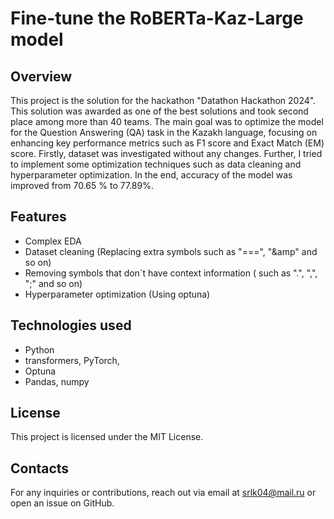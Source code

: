 # Fine-tune the RoBERTa-Kaz-Large model
## Overview 
This project is the solution for the hackathon "Datathon Hackathon 2024". This solution was awarded as one of the best solutions and took second place among more than 40 teams. The main goal was to optimize the model for the Question Answering (QA) task in the Kazakh language, focusing on enhancing key performance metrics such as F1 score and Exact Match (EM) score. Firstly, dataset was investigated without any changes. Further, I tried to implement some optimization techniques such as data cleaning and hyperparameter optimization. In the end, accuracy of the model was improved from 70.65 % to 77.89%.
## Features 
* Complex EDA
* Dataset cleaning (Replacing extra symbols such as "===", "&amp" and so on)
* Removing symbols that don`t have context information  ( such as ".", ",", ";" and so on)
* Hyperparameter optimization (Using optuna)
## Technologies used
* Python
* transformers, PyTorch,
* Optuna
* Pandas, numpy
## License
This project is licensed under the MIT License.

## Contacts
For any inquiries or contributions, reach out via email at srlk04@mail.ru or open an issue on GitHub.
